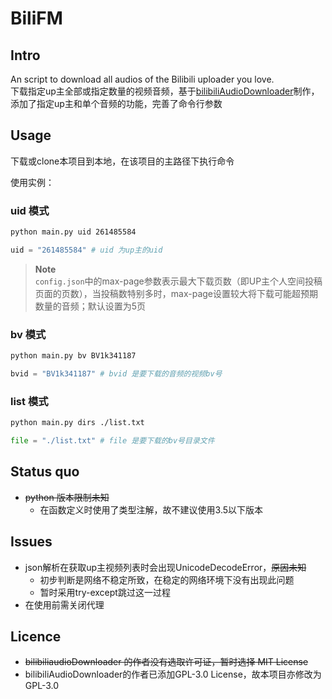 # BiliFM

## Intro

An script to download all audios of the Bilibili uploader you love.  
下载指定up主全部或指定数量的视频音频，基于[bilibiliAudioDownloader](https://github.com/nuster1128/bilibiliAudioDownloader)制作，添加了指定up主和单个音频的功能，完善了命令行参数

## Usage

下载或clone本项目到本地，在该项目的主路径下执行命令

使用实例：

### uid 模式

```Bash
python main.py uid 261485584
```

```python
uid = "261485584" # uid 为up主的uid
```

> **Note**  
> ```config.json```中的max-page参数表示最大下载页数（即UP主个人空间投稿页面的页数），当投稿数特别多时，max-page设置较大将下载可能超预期数量的音频；默认设置为5页


### bv 模式

```bash
python main.py bv BV1k341187
```

```python
bvid = "BV1k341187" # bvid 是要下载的音频的视频bv号
```

### list 模式

```bash
python main.py dirs ./list.txt
```

```python
file = "./list.txt" # file 是要下载的bv号目录文件
```

## Status quo

* ~~python 版本限制未知~~
  * 在函数定义时使用了类型注解，故不建议使用3.5以下版本

## Issues

* json解析在获取up主视频列表时会出现UnicodeDecodeError，~~原因未知~~
  * 初步判断是网络不稳定所致，在稳定的网络环境下没有出现此问题
  * 暂时采用try-except跳过这一过程
* 在使用前需关闭代理

## Licence

* ~~bilibiliaudioDownloader 的作者没有选取许可证，暂时选择 MIT License~~
* bilibiliAudioDownloader的作者已添加GPL-3.0 License，故本项目亦修改为GPL-3.0
